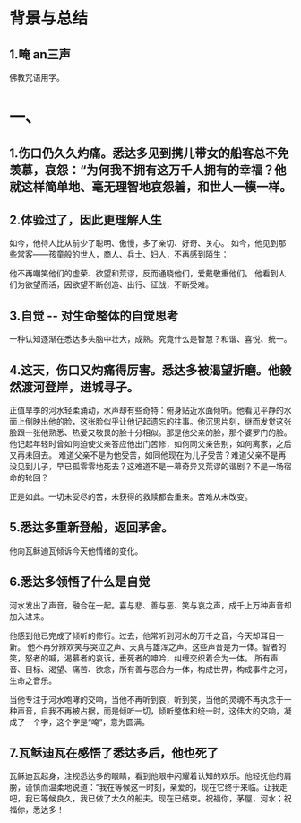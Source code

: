 # 背景与总结
## 1.唵 an三声
佛教咒语用字。

# 一、
## 1.伤口仍久久灼痛。悉达多见到携儿带女的船客总不免羡慕，哀怨：​“为何我不拥有这万千人拥有的幸福？他就这样简单地、毫无理智地哀怨着，和世人一模一样。

## 2.体验过了，因此更理解人生
如今，他待人比从前少了聪明、傲慢，多了亲切、好奇、关心。
如今，他见到那些常客——孩童般的世人，商人、兵士、妇人，不再感到陌生：

他不再嘲笑他们的虚荣、欲望和荒谬，反而通晓他们，爱戴敬重他们。
他看到人们为欲望而活，因欲望不断创造、出行、征战，不断受难。

## 3.自觉 -- 对生命整体的自觉思考
一种认知逐渐在悉达多头脑中壮大，成熟。究竟什么是智慧？和谐、喜悦、统一。

## 4.这天，伤口又灼痛得厉害。悉达多被渴望折磨。他毅然渡河登岸，进城寻子。
正值旱季的河水轻柔涌动，水声却有些奇特：俯身贴近水面倾听。他看见平静的水面上倒映出他的脸，这张脸似乎让他记起遗忘的往事。他沉思片刻，继而发觉这张脸跟一张他熟悉、热爱又敬畏的脸十分相似。那是他父亲的脸，那个婆罗门的脸。
他记起年轻时曾如何迫使父亲答应他出门苦修，如何同父亲告别，如何离家，之后又再未回去。
难道父亲不是为他受苦，如同他现在为儿子受苦？难道父亲不是再没见到儿子，早已孤零零地死去？这难道不是一幕奇异又荒谬的谐剧？不是一场宿命的轮回？

正是如此。一切未受尽的苦，未获得的救赎都会重来。苦难从未改变。

## 5.悉达多重新登船，返回茅舍。
他向瓦稣迪瓦倾诉今天他情绪的变化。

## 6.悉达多领悟了什么是自觉
河水发出了声音，融合在一起。喜与悲、善与恶、笑与哀之声，成千上万种声音却加入进来。

他感到他已完成了倾听的修行。过去，他常听到河水的万千之音，今天却耳目一新。
他不再分辨欢笑与哭泣之声、天真与雄浑之声。这些声音是为一体。智者的笑，怒者的喊，渴慕者的哀诉，垂死者的呻吟，纠缠交织着合为一体。
所有声音、目标、渴望、痛苦、欲念，所有善与恶合为一体，构成世界，构成事件之河，生命之音乐。

当他专注于河水咆哮的交响，当他不再听到哀，听到笑，当他的灵魂不再执念于一种声音，自我不再被占据，而是倾听一切，倾听整体和统一时，这伟大的交响，凝成了一个字，这个字是“唵”​，意为圆满。

## 7.瓦稣迪瓦在感悟了悉达多后，他也死了
瓦稣迪瓦起身，注视悉达多的眼睛，看到他眼中闪耀着认知的欢乐。他轻抚他的肩膀，谨慎而温柔地说道：​“我在等候这一时刻，亲爱的，现在它终于来临。让我走吧，我已等候良久，我已做了太久的船夫。现在已结束。祝福你，茅屋，河水；祝福你，悉达多！